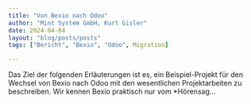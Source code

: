 ```yaml
---
title: "Von Bexio nach Odoo"
author: "Mint System GmbH, Kurt Gisler"
date: 2024-04-04
layout: "blog/posts/posts"
tags: ["Bericht", "Bexio", "Odoo", Migration]

---
```


Das Ziel der folgenden Erläuterungen ist es, ein Beispiel-Projekt für den Wechsel von Bexio nach Odoo mit den wesentlichen Projektarbeiten zu beschreiben.  Wir kennen Bexio praktisch nur vom *Hörensag...

